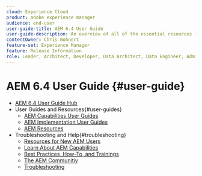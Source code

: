 ```yaml
---
cloud: Experience Cloud
product: adobe experience manager
audience: end-user
user-guide-title: AEM 6.4 User Guide
user-guide-description: An overview of all of the essential resources for understanding, installing, managing, and using AEM 6.4.
contentOwner: Chris Bohnert
feature-set: Experience Manager
feature: Release Information
role: Leader, Architect, Developer, Data Architect, Data Engineer, Administrator, Business Practitioner
---
```


# AEM 6.4 User Guide {#user-guide}

+ [AEM 6.4 User Guide Hub](home.md)
+ User Guides and Resources{#user-guides}
  + [AEM Capabilities User Guides](capabilities.md)
  + [AEM Implementation User Guides](implementation.md)
  + [AEM Resources](resources.md)
+ Troubleshooting and Help{#troubleshooting}
  + [Resources for New AEM Users](new.md)
  + [Learn About AEM Capabilities](learn.md)
  + [Best Practices, How-To, and Trainings](best-practice.md)
  + [The AEM Communitiy](community.md)
  + [Troubleshooting](troubleshooting.md)
